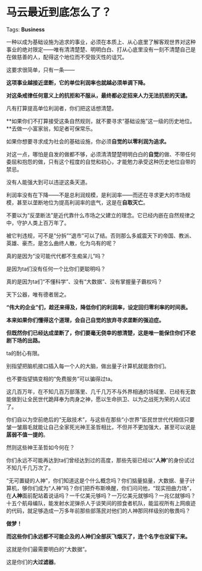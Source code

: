# 马云最近到底怎么了？

Tags: **Business**

一种以成为基础设施为追求的事业，必须在本质上、从心底里了解客观世界对这种事业的绝对限定——唯有清清楚楚、明明白白、打从心底里没有一刻不清楚自己是在做慈善的人，配得这个地位而不受毁灭性的诅咒。

这要求很简单，只有一条——

**这项事业越接近垄断，它的单位利润率也就越必须单调下降。**

**对这条戒律任何意义上的抗拒和不服从，最终都必定招来人力无法抗拒的天谴。**

凡有打算提高单位利润者，你们把这话想清楚。

**如果你们不打算接受这条自然规则，就不要寻求“基础设施”这一级的历史地位。**去做一小富家翁，知足者可保常乐。

如果你想要寻求成为社会的基础设施，你必须**自觉的以零利润为追求。**

对这一点，哪怕是自发的做都不够，必须清清楚楚明明白白的**自觉**的做、不带任何委屈和抱怨的做，只有这个程度的自觉和初心，才能勉力承受这种历史地位自带的禁忌。

没有人能强大到可以违逆这条天道。

利润率没有在下降——不是总利润规模，是利润率——而还在寻求更大的市场规模，甚至以垄断地位为提高利润率的底气，这是在**自取灭亡**。

不要以为“反垄断法”是近代靠什么市场之父建立的理念。它已经内嵌在自然规律之中，守护人类上百万年了。

被它判违规，可不是“分拆”“退市”可以了结。否则那么多威震天下的帝国、教派、英雄、豪杰，是怎么曲终人散，化为乌有的呢？

真的是因为“没可能代代都不生痴呆儿”吗？

是因为ta们没有任何一个比你们更聪明吗？

真的是因为ta们“不懂科学”、没有“大数据”、没有掌握量子霸权吗？

  


天下公器，唯有德者居之。

**“伟大的企业”们，趁还来得及，降低你们的利润率，设定回归零利率的时间表。**

**本来如果你们懂得这个道理，会自己自觉的放弃寻求垄断的强迫症。**

**但既然你们已经达成垄断了，你们要毫无侥幸的想清楚，这是唯一能保住你们不悲剧下场的出路。**

ta的耐心有限。

别指望把脑机接口插入每一个人的大脑，做出量子计算机就能救你们。

也不要指望搞变相的“免费服务”可以骗得过ta。

这几百万年，在不知几百万部落里、几千几万不与外界相通的场域里、已经有无数能做到让全民世代跪拜奉为肉身之神，愿以生命拱卫、以为之战死为荣的人试过了。

你们自以为空前绝后的“无敌技术”，与这些在那些“小世界”臣民世世代代相信只要皱一皱眉毛就能让自己全家死光神王圣哲相比，不但并不更加强大，甚至可以说是**孱弱不值一提的**。

然则这些神王圣哲如今何在？

你们永远不可能再达到ta们曾经达到过的高度，那些先驱已经以“**人神**”的身份试过不知几千几万次了。

“无可置疑的人神”，你们知道这是个什么概念吗？你们掂量掂量，大数据、量子计算机，够你们成为“人神”吗？你们把乔布斯唤醒，你们问问他，“现实扭曲力场”，在**人神**面前配站着说话吗？一千亿美元够吗？一万亿美元就够吗？一兆亿就够吗？十五个航母编队，能发射水泥弹杀人于谈笑间的掠食者机队，能监视所有上网痕迹的代码，就足够造成一万多年前那些部落民对他们的人神那同样级别的敬畏吗？

**做梦！**

**而这些你们永远都不可能企及的人神们全部灰飞烟灭了，连个名字也没留下来。**

这就是你们最需要明白的“大数据”。

这是你们的**大过滤器**。



